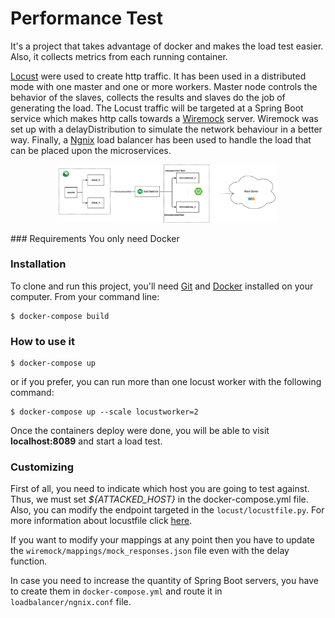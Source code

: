 # Performance Test
It's a project that takes advantage of docker and makes the load test easier. Also, it collects metrics from each running container. 

[Locust](https://locust.io/) were used to create http traffic. It has been used in a distributed mode with one master and one or more workers. Master node controls the behavior of the slaves, collects the results and slaves do the job of generating the load. 
The Locust traffic will be targeted at a Spring Boot service which makes http calls towards a [Wiremock](http://wiremock.org/) server. Wiremock was set up with a delayDistribution to simulate the network behaviour in a better way. Finally, a [Ngnix](https://nginx.org/en/) load balancer 
has been used to handle the load that can be placed upon the microservices. 

<p align="center">
  <img src = "https://github.com/jorgejcabrera/performance-test/blob/main/load%20test.jpg" width=350>
</p>
### Requirements
You only need Docker

### Installation
To clone and run this project, you'll need [Git](https://git-scm.com) and [Docker](https://www.docker.com/get-started) installed on your computer. From your command line:
 ```shell script
$ docker-compose build 
 ```
### How to use it
 ```shell script
$ docker-compose up
 ```
or if you prefer, you can run more than one locust worker with the following command:
```shell script
$ docker-compose up --scale locustworker=2
```
Once the containers deploy were done, you will be able to visit **localhost:8089** and start a load test.

### Customizing
First of all, you need to indicate which host you are going to test against. Thus, we must set _${ATTACKED_HOST}_ in the docker-compose.yml file. Also, you can modify the endpoint targeted in the `locust/locustfile.py`. For more information about locustfile click [here](https://docs.locust.io/en/latest/writing-a-locustfile.html).

If you want to modify your mappings at any point then you have to update the `wiremock/mappings/mock_responses.json` file even with the delay function.

In case you need to increase the quantity of Spring Boot servers, you have to create them in `docker-compose.yml` and route it in `loadbalancer/ngnix.conf` file.